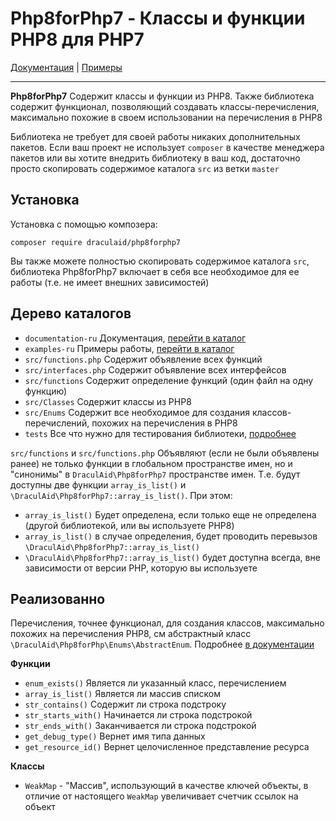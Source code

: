 # Php8forPhp7 - Классы и функции PHP8 для PHP7

[Документация](documentation-ru/README.md) | [Примеры](examples-ru/README.md)

---

**Php8forPhp7** Содержит классы и функции из PHP8. Также библиотека содержит функционал, позволяющий создавать
классы-перечисления, максимально похожие в своем использовании на перечисления в PHP8

Библиотека не требует для своей работы никаких дополнительных пакетов. Если ваш проект не использует `composer`
в качестве менеджера пакетов или вы хотите внедрить библиотеку в ваш код, достаточно просто скопировать
содержимое каталога `src` из ветки `master`

## Установка

Установка с помощью композера:
```console
composer require draculaid/php8forphp7
```

Вы также можете полностью скопировать содержимое каталога `src`, библиотека Php8forPhp7 включает в себя все
необходимое для ее работы (т.е. не имеет внешних зависимостей)

## Дерево каталогов

* `documentation-ru` Документация, [перейти в каталог](documentation-ru/README.md)
* `examples-ru` Примеры работы, [перейти в каталог](examples-ru/README.md)
* `src/functions.php` Содержит объявление всех функций
* `src/interfaces.php` Содержит объявление всех интерфейсов
* `src/functions` Содержит определение функций (один файл на одну функцию)
* `src/Classes` Содержит классы из PHP8
* `src/Enums` Содержит все необходимое для создания классов-перечислений, похожих на перечисления в PHP8
* `tests` Все что нужно для тестирования библиотеки, [подробнее](tests/README.md)

`src/functions` и `src/functions.php` Объявляют (если не были объявлены ранее) не только функции в глобальном
пространстве имен, но и "синонимы" в `DraculAid\Php8forPhp7` пространстве имен. Т.е. будут доступны две функции
`array_is_list()` и `\DraculAid\Php8forPhp7::array_is_list()`. При этом:
* `array_is_list()` Будет определена, если только еще не определена (другой библиотекой, или вы используете PHP8)
* `array_is_list()` в случае определения, будет проводить перевызов `\DraculAid\Php8forPhp7::array_is_list()`
* `\DraculAid\Php8forPhp7::array_is_list()` будет доступна всегда, вне зависимости от версии PHP, которую вы используете

## Реализованно

Перечисления, точнее функционал, для создания классов, максимально похожих на перечисления PHP8, см абстрактный
класс `\DraculAid\Php8forPhp\Enums\AbstractEnum`. Подробнее [в документации](documentation-ru/enums.md)

**Функции**
* `enum_exists()` Является ли указанный класс, перечислением
* `array_is_list()` Является ли массив списком
* `str_contains()` Содержит ли строка подстроку
* `str_starts_with()` Начинается ли строка подстрокой
* `str_ends_with()` Заканчивается ли строка подстрокой
* `get_debug_type()` Вернет имя типа данных
* `get_resource_id()` Вернет целочисленное представление ресурса

**Классы**

* `WeakMap` - "Массив", использующий в качестве ключей объекты, в отличие от настоящего `WeakMap` увеличивает счетчик ссылок на объект
